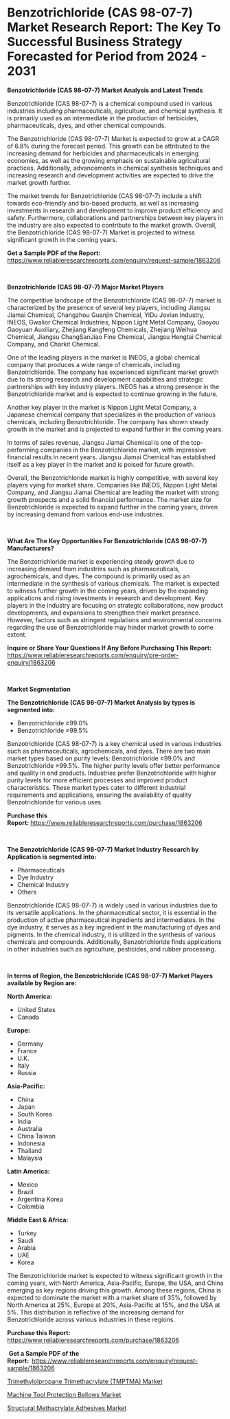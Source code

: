 <p><h1>Benzotrichloride (CAS 98-07-7) Market Research Report: The Key To Successful Business Strategy Forecasted for Period from 2024 - 2031</h1></p><p><strong>Benzotrichloride (CAS 98-07-7) Market Analysis and Latest Trends</strong></p>
<p><p>Benzotrichloride (CAS 98-07-7) is a chemical compound used in various industries including pharmaceuticals, agriculture, and chemical synthesis. It is primarily used as an intermediate in the production of herbicides, pharmaceuticals, dyes, and other chemical compounds.</p><p>The Benzotrichloride (CAS 98-07-7) Market is expected to grow at a CAGR of 6.8% during the forecast period. This growth can be attributed to the increasing demand for herbicides and pharmaceuticals in emerging economies, as well as the growing emphasis on sustainable agricultural practices. Additionally, advancements in chemical synthesis techniques and increasing research and development activities are expected to drive the market growth further.</p><p>The market trends for Benzotrichloride (CAS 98-07-7) include a shift towards eco-friendly and bio-based products, as well as increasing investments in research and development to improve product efficiency and safety. Furthermore, collaborations and partnerships between key players in the industry are also expected to contribute to the market growth. Overall, the Benzotrichloride (CAS 98-07-7) Market is projected to witness significant growth in the coming years.</p></p>
<p><strong>Get a Sample PDF of the Report:&nbsp;</strong> <a href="https://www.reliableresearchreports.com/enquiry/request-sample/1863206">https://www.reliableresearchreports.com/enquiry/request-sample/1863206</a></p>
<p>&nbsp;</p>
<p><strong>Benzotrichloride (CAS 98-07-7) Major Market Players</strong></p>
<p><p>The competitive landscape of the Benzotrichloride (CAS 98-07-7) market is characterized by the presence of several key players, including Jiangsu Jiamai Chemical, Changzhou Guanjin Chemical, YiDu Jovian Industry, INEOS, Gwalior Chemical Industries, Nippon Light Metal Company, Gaoyou Gaoyuan Auxiliary, Zhejiang Kangfeng Chemicals, Zhejiang Weihua Chemical, Jiangsu ChangSanJiao Fine Chemical, Jiangsu Hengtai Chemical Company, and Charkit Chemical.</p><p>One of the leading players in the market is INEOS, a global chemical company that produces a wide range of chemicals, including Benzotrichloride. The company has experienced significant market growth due to its strong research and development capabilities and strategic partnerships with key industry players. INEOS has a strong presence in the Benzotrichloride market and is expected to continue growing in the future.</p><p>Another key player in the market is Nippon Light Metal Company, a Japanese chemical company that specializes in the production of various chemicals, including Benzotrichloride. The company has shown steady growth in the market and is projected to expand further in the coming years.</p><p>In terms of sales revenue, Jiangsu Jiamai Chemical is one of the top-performing companies in the Benzotrichloride market, with impressive financial results in recent years. Jiangsu Jiamai Chemical has established itself as a key player in the market and is poised for future growth.</p><p>Overall, the Benzotrichloride market is highly competitive, with several key players vying for market share. Companies like INEOS, Nippon Light Metal Company, and Jiangsu Jiamai Chemical are leading the market with strong growth prospects and a solid financial performance. The market size for Benzotrichloride is expected to expand further in the coming years, driven by increasing demand from various end-use industries.</p></p>
<p>&nbsp;</p>
<p><strong>What Are The Key Opportunities For Benzotrichloride (CAS 98-07-7) Manufacturers?</strong></p>
<p><p>The Benzotrichloride market is experiencing steady growth due to increasing demand from industries such as pharmaceuticals, agrochemicals, and dyes. The compound is primarily used as an intermediate in the synthesis of various chemicals. The market is expected to witness further growth in the coming years, driven by the expanding applications and rising investments in research and development. Key players in the industry are focusing on strategic collaborations, new product developments, and expansions to strengthen their market presence. However, factors such as stringent regulations and environmental concerns regarding the use of Benzotrichloride may hinder market growth to some extent.</p></p>
<p><strong>Inquire or Share Your Questions If Any Before Purchasing This Report:</strong> <a href="https://www.reliableresearchreports.com/enquiry/pre-order-enquiry/1863206">https://www.reliableresearchreports.com/enquiry/pre-order-enquiry/1863206</a></p>
<p>&nbsp;</p>
<p><strong>Market Segmentation</strong></p>
<p><strong>The Benzotrichloride (CAS 98-07-7) Market Analysis by types is segmented into:</strong></p>
<p><ul><li>Benzotrichloride ≥99.0%</li><li>Benzotrichloride ≥99.5%</li></ul></p>
<p><p>Benzotrichloride (CAS 98-07-7) is a key chemical used in various industries such as pharmaceuticals, agrochemicals, and dyes. There are two main market types based on purity levels: Benzotrichloride ≥99.0% and Benzotrichloride ≥99.5%. The higher purity levels offer better performance and quality in end products. Industries prefer Benzotrichloride with higher purity levels for more efficient processes and improved product characteristics. These market types cater to different industrial requirements and applications, ensuring the availability of quality Benzotrichloride for various uses.</p></p>
<p><strong>Purchase this Report:&nbsp;</strong><a href="https://www.reliableresearchreports.com/purchase/1863206">https://www.reliableresearchreports.com/purchase/1863206</a></p>
<p>&nbsp;</p>
<p><strong>The Benzotrichloride (CAS 98-07-7) Market Industry Research by Application is segmented into:</strong></p>
<p><ul><li>Pharmaceuticals</li><li>Dye Industry</li><li>Chemical Industry</li><li>Others</li></ul></p>
<p><p>Benzotrichloride (CAS 98-07-7) is widely used in various industries due to its versatile applications. In the pharmaceutical sector, it is essential in the production of active pharmaceutical ingredients and intermediates. In the dye industry, it serves as a key ingredient in the manufacturing of dyes and pigments. In the chemical industry, it is utilized in the synthesis of various chemicals and compounds. Additionally, Benzotrichloride finds applications in other industries such as agriculture, pesticides, and rubber processing.</p></p>
<p>&nbsp;</p>
<p><strong>In terms of Region, the Benzotrichloride (CAS 98-07-7) Market Players available by Region are:</strong></p>
<p>
    <p> <strong> North America: </strong>
        <ul>
            <li>United States</li>
            <li>Canada</li>
        </ul>
        </p> 
    <p> <strong> Europe: </strong>
        <ul>
            <li>Germany</li>
            <li>France</li>
            <li>U.K.</li>
            <li>Italy</li>
            <li>Russia</li>
        </ul>
        </p> 
    <p> <strong> Asia-Pacific: </strong>
        <ul>
            <li>China</li>
            <li>Japan</li>
            <li>South Korea</li>
            <li>India</li>
            <li>Australia</li>
            <li>China Taiwan</li>
            <li>Indonesia</li>
            <li>Thailand</li>
            <li>Malaysia</li>
        </ul>
        </p> 
    <p> <strong> Latin America: </strong>
        <ul>
            <li>Mexico</li>
            <li>Brazil</li>
            <li>Argentina Korea</li>
            <li>Colombia</li>
        </ul>
        </p> 
    <p> <strong> Middle East & Africa: </strong>
        <ul>
            <li>Turkey</li>
            <li>Saudi</li>
            <li>Arabia</li>
            <li>UAE</li>
            <li>Korea</li>
        </ul>
    </p>
    </p>
<p><p>The Benzotrichloride market is expected to witness significant growth in the coming years, with North America, Asia-Pacific, Europe, the USA, and China emerging as key regions driving this growth. Among these regions, China is expected to dominate the market with a market share of 35%, followed by North America at 25%, Europe at 20%, Asia-Pacific at 15%, and the USA at 5%. This distribution is reflective of the increasing demand for Benzotrichloride across various industries in these regions.</p></p>
<p><strong>Purchase this Report: </strong><a href="https://www.reliableresearchreports.com/purchase/1863206">https://www.reliableresearchreports.com/purchase/1863206</a></p>
<p>&nbsp;<strong>Get a Sample PDF of the Report:&nbsp;&nbsp;</strong><a href="https://www.reliableresearchreports.com/enquiry/request-sample/1863206">https://www.reliableresearchreports.com/enquiry/request-sample/1863206</a></p>
<p><strong></strong></p>
<p><p><a href="https://github.com/nicoletavirag/Market-Research-Report-List-2/blob/main/trimethylolpropane-trimethacrylate-tmptma-market.md">Trimethylolpropane Trimethacrylate (TMPTMA) Market</a></p><p><a href="https://github.com/redneck06/Market-Research-Report-List-2/blob/main/machine-tool-protection-bellows-market.md">Machine Tool Protection Bellows Market</a></p><p><a href="https://github.com/mauripalmi/Market-Research-Report-List-2/blob/main/structural-methacrylate-adhesives-market.md">Structural Methacrylate Adhesives Market</a></p></p>
